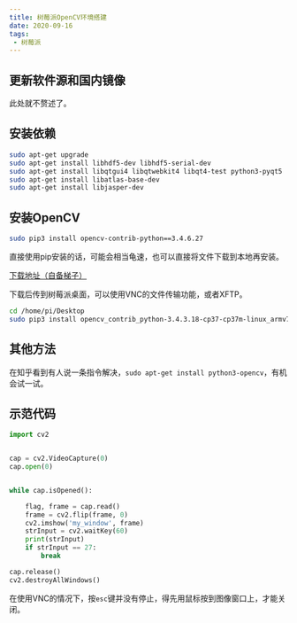 ```yaml
---
title: 树莓派OpenCV环境搭建
date: 2020-09-16
tags:
 - 树莓派
---
```


## 更新软件源和国内镜像

此处就不赘述了。

## 安装依赖

```bash
sudo apt-get upgrade
sudo apt-get install libhdf5-dev libhdf5-serial-dev
sudo apt-get install libqtgui4 libqtwebkit4 libqt4-test python3-pyqt5
sudo apt-get install libatlas-base-dev
sudo apt-get install libjasper-dev
```

## 安装OpenCV

```bash
sudo pip3 install opencv-contrib-python==3.4.6.27
```

直接使用pip安装的话，可能会相当龟速，也可以直接将文件下载到本地再安装。

[下载地址（自备梯子）](https://link.zhihu.com/?target=https%3A//www.piwheels.org/simple/opencv-contrib-python/opencv_contrib_python-3.4.3.18-cp37-cp37m-linux_armv7l.whl)

下载后传到树莓派桌面，可以使用VNC的文件传输功能，或者XFTP。

```bash
cd /home/pi/Desktop
sudo pip3 install opencv_contrib_python-3.4.3.18-cp37-cp37m-linux_armv7l.whl
```

## 其他方法

在知乎看到有人说一条指令解决，`sudo apt-get install python3-opencv`，有机会试一试。

## 示范代码

```python
import cv2


cap = cv2.VideoCapture(0)
cap.open(0)


while cap.isOpened():

    flag, frame = cap.read()
    frame = cv2.flip(frame, 0)
    cv2.imshow('my_window', frame)
    strInput = cv2.waitKey(60)
    print(strInput)
    if strInput == 27:
        break

cap.release()
cv2.destroyAllWindows()
```

在使用VNC的情况下，按`esc`键并没有停止，得先用鼠标按到图像窗口上，才能关闭。
